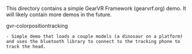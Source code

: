 This directory contains a simple GearVR Framework (gearvrf.org) demo.  It will likely contain more demos in the future.

gvr-colorpositiontracking
    - Simple demo that loads a couple models (a dinosaur on a platform) and uses the bluetooth library to connect to the tracking phone to track the head.


